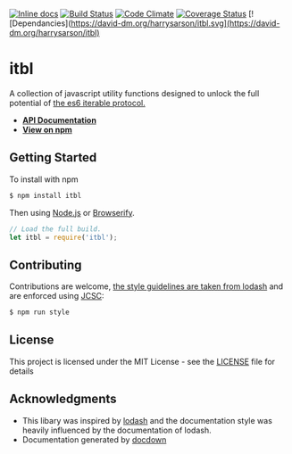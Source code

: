 [![Inline docs](http://inch-ci.org/github/harrysarson/itbl.svg?branch=master)](http://inch-ci.org/github/harrysarson/itbl)
[![Build Status](https://travis-ci.org/HarrySarson/itbl.svg?branch=master)](https://travis-ci.org/HarrySarson/itbl)
[![Code Climate](https://codeclimate.com/github/HarrySarson/itbl/badges/gpa.svg)](https://codeclimate.com/github/HarrySarson/itbl)
[![Coverage Status](https://coveralls.io/repos/<account>/<repository>/badge.svg?branch=master)](https://coveralls.io/r/<account>/<repository>?branch=master)
[![Dependancies](https://david-dm.org/harrysarson/itbl.svg](https://david-dm.org/harrysarson/itbl)

# itbl

A collection of javascript utility functions designed to unlock the full potential of [the es6 iterable protocol.](https://developer.mozilla.org/en/docs/Web/JavaScript/Reference/Iteration_protocols) 

* [**API Documentation**](https://harrysarson.github.io/itbl)
* [**View on npm**](https://www.npmjs.com/package/itbl)


## Getting Started

To install with npm

```sh
$ npm install itbl 
```

Then using [Node.js](https://nodejs.org) or [Browserify](http://browserify.org).

```js
// Load the full build.
let itbl = require('itbl');
```

## Contributing

Contributions are welcome, 
[the style guidelines are taken from lodash](https://github.com/lodash/lodash/blob/master/.github/CONTRIBUTING.md)
and are enforced using [JCSC](https://www.npmjs.com/package/jscs):

```bash
$ npm run style
```

## License

This project is licensed under the MIT License - see the [LICENSE](LICENSE) file for details

## Acknowledgments

* This libary was inspired by [lodash](https://lodash.com) and the documentation style was heavily influenced by the documentation of lodash.
* Documentation generated by [docdown](https://github.com/jdalton/docdown)
